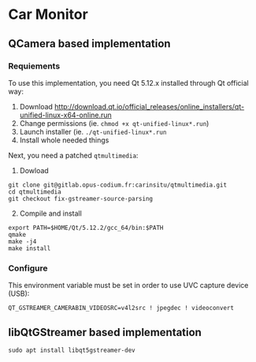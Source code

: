 # Car Monitor

## QCamera based implementation

### Requiements

To use this implementation, you need Qt 5.12.x installed through Qt official way:

1. Download http://download.qt.io/official_releases/online_installers/qt-unified-linux-x64-online.run
1. Change permissions (ie. `chmod +x qt-unified-linux*.run`)
1. Launch installer (ie. `./qt-unified-linux*.run`
1. Install whole needed things

Next, you need a patched `qtmultimedia`:

1. Dowload

```shell
git clone git@gitlab.opus-codium.fr:carinsitu/qtmultimedia.git
cd qtmultimedia
git checkout fix-gstreamer-source-parsing
```

2. Compile and install

```shell
export PATH=$HOME/Qt/5.12.2/gcc_64/bin:$PATH
qmake
make -j4
make install
```

### Configure

This environment variable must be set in order to use UVC capture device (USB):

```shell
QT_GSTREAMER_CAMERABIN_VIDEOSRC=v4l2src ! jpegdec ! videoconvert
```

## libQtGStreamer based implementation

```shell
sudo apt install libqt5gstreamer-dev
```
